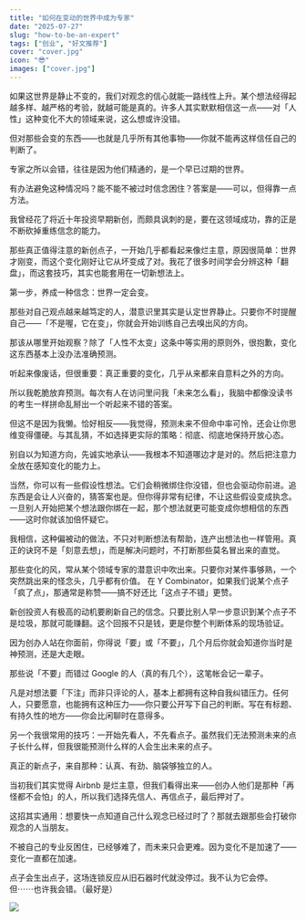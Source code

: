 ```yaml
---
title: "如何在变动的世界中成为专家"
date: "2025-07-27"
slug: "how-to-be-an-expert"
tags: ["创业", "好文推荐"]
cover: "cover.jpg"
icon: "😎"
images: ["cover.jpg"]
---
```

如果这世界是静止不变的，我们对观念的信心就能一路线性上升。某个想法经得起越多样、越严格的考验，就越可能是真的。许多人其实默默相信这一点——对「人性」这种变化不大的领域来说，这么想或许没错。



但对那些会变的东西——也就是几乎所有其他事物——你就不能再这样信任自己的判断了。



专家之所以会错，往往是因为他们精通的，是一个早已过期的世界。



有办法避免这种情况吗？能不能不被过时信念困住？答案是——可以，但得靠一点方法。



我曾经花了将近十年投资早期新创，而颇具讽刺的是，要在这领域成功，靠的正是不断砍掉重练信念的能力。



那些真正值得注意的新创点子，一开始几乎都看起来像烂主意，原因很简单：世界才刚变，而这个变化刚好让它从坏变成了对。我花了很多时间学会分辨这种「翻盘」，而这套技巧，其实也能套用在一切新想法上。



第一步，养成一种信念：世界一定会变。



那些对自己观点越来越笃定的人，潜意识里其实是认定世界静止。只要你不时提醒自己——「不是喔，它在变」，你就会开始训练自己去嗅出风的方向。



那该从哪里开始观察？除了「人性不太变」这条中等实用的原则外，很抱歉，变化这东西基本上没办法准确预测。



听起来像废话，但很重要：真正重要的变化，几乎从来都来自意料之外的方向。



所以我乾脆放弃预测。每次有人在访问里问我「未来怎么看」，我脑中都像没读书的考生一样拼命乱掰出一个听起来不错的答案。



但这不是因为我懒。恰好相反——我觉得，预测未来不但命中率可怜，还会让你思维变得僵硬。与其乱猜，不如选择更实际的策略：彻底、彻底地保持开放心态。



别自以为知道方向，先诚实地承认——我根本不知道哪边才是对的。然后把注意力全放在感知变化的能力上。



当然，你可以有一些假设性想法。它们会稍微绑住你没错，但也会驱动你前进。追东西是会让人兴奋的，猜答案也是。但你得非常有纪律，不让这些假设变成执念。
一旦别人开始把某个想法跟你绑在一起，那个想法就更可能变成你想相信的东西——这时你就该加倍怀疑它。



我相信，这种偏被动的做法，不只对判断想法有帮助，连产出想法也一样管用。真正的诀窍不是「刻意去想」，而是解决问题时，不打断那些莫名冒出来的直觉。



那些变化的风，常从某个领域专家的潜意识中吹出来。只要你对某件事够熟，一个突然跳出来的怪念头，几乎都有价值。
在 Y Combinator，如果我们说某个点子「疯了点」，那通常是称赞——搞不好还比「这点子不错」更赞。



新创投资人有极高的动机要刷新自己的信念。只要比别人早一步意识到某个点子不是垃圾，那就可能赚翻。这个回报不只是钱，更是你整个判断体系的现场验证。



因为创办人站在你面前，你得说「要」或「不要」，几个月后你就会知道你当时是神预测，还是大走眼。



那些说「不要」而错过 Google 的人（真的有几个），这笔帐会记一辈子。



凡是对想法要「下注」而非只评论的人，基本上都拥有这种自我纠错压力。任何人，只要愿意，也能拥有这种压力——你只要公开写下自己的判断。写在有标题、有持久性的地方——你会比闲聊时在意得多。



另一个我很常用的技巧：一开始先看人，不先看点子。虽然我们无法预测未来的点子长什么样，但我很能预测什么样的人会生出未来的点子。



真正的新点子，来自那种：认真、有劲、脑袋够独立的人。



当初我们其实觉得 Airbnb 是烂主意，但我们看得出来——创办人他们是那种「再怪都不会怕」的人，所以我们选择先信人、再信点子，最后押对了。



这招其实通用：想要快一点知道自己什么观念已经过时了？那就去跟那些会打破你观念的人当朋友。



不被自己的专业反困住，已经够难了，而未来只会更难。因为变化不是加速了——变化一直都在加速。



点子会生出点子，这场连锁反应从旧石器时代就没停过。我不认为它会停。
但⋯⋯也许我会错。（最好是）




![](https://prod-files-secure.s3.us-west-2.amazonaws.com/112d0858-5090-4d34-a606-b75eb8d65fd2/46476355-9cf3-4e99-9b7a-3531bc426380/1000202064.png?X-Amz-Algorithm=AWS4-HMAC-SHA256&X-Amz-Content-Sha256=UNSIGNED-PAYLOAD&X-Amz-Credential=ASIAZI2LB466TEVX7KOC%2F20250801%2Fus-west-2%2Fs3%2Faws4_request&X-Amz-Date=20250801T164728Z&X-Amz-Expires=3600&X-Amz-Security-Token=IQoJb3JpZ2luX2VjEMj%2F%2F%2F%2F%2F%2F%2F%2F%2F%2FwEaCXVzLXdlc3QtMiJHMEUCIBiloKRoq6znVJ9kSkRCtPgAbFNc4vWUAYngZzLvHW%2BGAiEA2YvnsOP75R%2BDxd%2FiJUnoCH%2Fp6c0Q%2BpUJstwl6FNqxecqiAQI8f%2F%2F%2F%2F%2F%2F%2F%2F%2F%2FARAAGgw2Mzc0MjMxODM4MDUiDGOVBNR01jezqFjC6ircA5aWeiNB9KAi2xO%2F57YchGj61vK3hK%2FJqlaUkgbxZFP5wbbGlkrfIpQQmENEpogSHzKPtJP%2F6LUzpBSeO%2F9JGfxKqLSZRvCw44%2F65PR3X3gnI%2B2UnhllFb8FiHR2qkvX8cTvkAYnbum3ABGG6Gu4CF%2BhKTyFv5bRp1IwO5GDgqSG9IRIbD64cUPtycFBhMvlusVBoG38yhOe%2FBbhgsR4kCGmG9a%2B0Afw1MmFhYA7KharaikLbVXWi%2BxhiHk9WuV3aBxCQWJGwlzy4SzXDA4mPx5Aqs21%2FSrsK4VElk5IsV1mEt878L0KU71e5KSuSSd5rDx4U2M4Yd5SAsf8rdL68cMqgWDd4wMYnbL6CXP5%2FkkzQEqlBSM9botO4%2B8NnKunVQ0QGijdcogZWQcNefOtX5KKV8tHKteh47Heb1nNLnJGi1S9WIKLesjRAqwJaHLdXTWRRP5fTyC2ycWGjUWnV61Z9xFYirP8VGmshEZY6t0P5vALbauH4hwW9z35ZDdJrz2TICBSTOWwn9fGo1ms4cbzxvAZdzoBiJzPlXLyEL%2Fo7TVtkf2jL5TYF%2FVoyiFshyOBe1IiWlU0%2B5pL053gnSNe8thvbVWau%2B%2BHmi%2FpAH1SpIhfGzYJUt8CmPNvMPS6s8QGOqUBWKADJMuIa76IabeoHIW%2FoHrGOC%2BMH%2Btclzm7x7mtzAevoFQ5Bb2FjnauALJv5VBN0tb51mb95oSXVDmyxj1s%2BJzbWrq0co%2BzJp4jkP6MUhYntkhS4ZmvZuc1P%2B9B98Lplf3yrUxhZAts2BRA6ZkL772ydBeZfIwl6E60yKFAnBj6b4fRSX%2BFmEIwRfyF7x%2BbTEcwjwkMvSVWSrHpVGAQoqvZsNS3&X-Amz-Signature=91d49df367f07d16239ce3dae051698ca69a9fa77b22cc17c4dac125197d818f&X-Amz-SignedHeaders=host&x-amz-checksum-mode=ENABLED&x-id=GetObject)

